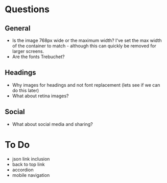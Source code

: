 # Questions

## General
- Is the image 768px wide or the maximum width? I've set the max width of the container to match - although this can quickly be removed for larger screens.
- Are the fonts Trebuchet?

## Headings
- Why images for headings and not font replacement (lets see if we can do this later)
- What about retina images?

## Social
- What about social media and sharing?

# To Do
- json link inclusion
- back to top link
- accordion
- mobile navigation
